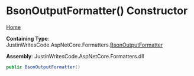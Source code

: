 # BsonOutputFormatter\(\) Constructor

[Home](../../../README.md)

**Containing Type**: JustinWritesCode\.AspNetCore\.Formatters\.[BsonOutputFormatter](../README.md)

**Assembly**: JustinWritesCode\.AspNetCore\.Formatters\.dll

```csharp
public BsonOutputFormatter()
```

